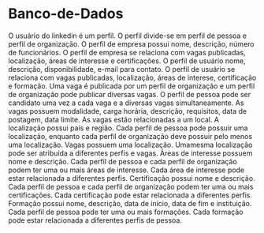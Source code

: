 # Banco-de-Dados

O usuário do linkedin é um perfil. O perfil divide-se em perfil de pessoa e perfil de organização.
O perfil de empresa possui nome, descrição, número de funcionários. O perfil de empresa se relaciona com vagas publicadas, localização, áreas de interesse e certificações.
O perfil de usuário nome, descrição, disponibilidade, e-mail para contato. O perfil de usuário se relaciona com vagas publicadas, localização, áreas de interese, certificação e formação.
Uma vaga é publicada por um perfil de organização e um perfil de organização pode publicar diversas vagas. O perfil de pessoa pode ser candidato uma vez a cada vaga e a diversas vagas simultaneamente. As vagas possuem modalidade, carga horária, descrição, requisitos, data de postagem, data limite. As vagas estão relacionadas a um local.
A localização possui país e região. Cada perfil de pessoa pode possuir uma localização, enquanto cada perfil de organização deve possuir pelo menos uma localização. Vagas possuem uma localização. Umamesma localização pode ser atribuída a diferentes perfis e vagas. 
Áreas de interesse possuem nome e descrição. Cada perfil de pessoa e cada perfil de organização podem ter uma ou mais áreas de interesse. Cada área de interesse pode estar relacionada a diferentes perfis. 
Certificação possui nome e descrição. Cada perfil de pessoa e cada perfil de organização podem ter uma ou mais certificações. Cada certificação pode estar relacionada a diferentes perfis. 
Formação possui nome, descrição, data de início, data de fim e instituição. Cada perfil de pessoa pode ter uma ou mais formações. Cada formação pode estar relacionada a diferentes perfis de pessoa.
